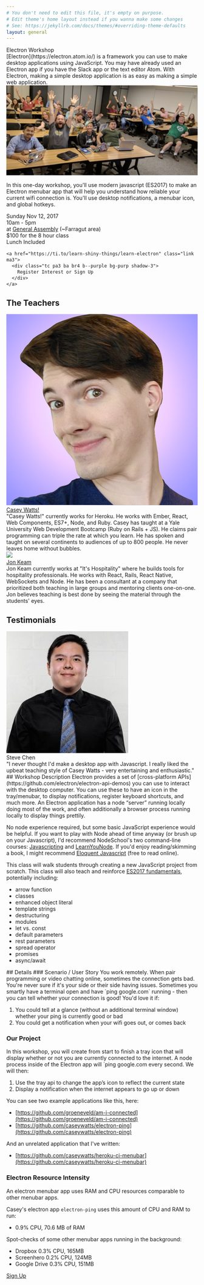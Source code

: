 ```yaml
---
# You don't need to edit this file, it's empty on purpose.
# Edit theme's home layout instead if you wanna make some changes
# See: https://jekyllrb.com/docs/themes/#overriding-theme-defaults
layout: general
---
```



<div class="bg-purp tc">
<div class="f2 tracked measure-wide dib tl" markdown="1">
Electron Workshop
</div>
</div>


<div class="bg-purp-light pa4-ns tc">
<div class="measure-wide dib tl" markdown="1">
  [Electron](https://electron.atom.io/) is a framework you can use to make desktop applications using JavaScript. You may have already used an Electron app if you have the Slack app or the text editor Atom. With Electron, making a simple desktop application is as easy as making a simple web application.

  <div class="flex items-center justify-center mv4">
    <img src="/class-photo-banner.png" class="banner">
  </div>

  In this one-day workshop, you'll use modern javascript (ES2017) to make an Electron menubar app that will help you understand how reliable your current wifi connection is. You'll use desktop notifications, a menubar icon, and global hotkeys.

  <div class="flex flex-column items-center justify-center mt4">
    <div class="tc pa3 ma3 ba b--purple bg-purp-light">
      <div>Sunday Nov 12, 2017</div>
      <div>10am - 5pm</div>
      <div>at <a href="https://generalassemb.ly/locations/washington-dc" class="link">General Assembly</a> (~Farragut area)</div>
      <div>$100 for the 8 hour class</div>
      <div>Lunch Included</div>
    </div>

    <a href="https://ti.to/learn-shiny-things/learn-electron" class="link ma3">
      <div class="tc pa3 ba br4 b--purple bg-purp shadow-3">
        Register Interest or Sign Up
      </div>
    </a>
  </div>
</div>
</div>


<div class="bg-purp pa5-ns tc flex items-center justify-center">
<div class="dib tl" markdown="1">

## The Teachers
<div class="flex items-center justify-center mt4">
  <a href="http://caseywatts.com/"><img src="/headshot-casey.png" class="headshot"></a>
  <div class="ml5 measure-wide">
    <a href="http://caseywatts.com/" class="link"><div class="f3">Casey Watts!</div></a>
    <div class="f5 mt3">"Casey Watts!" currently works for Heroku. He works with Ember, React, Web Components, ES7+, Node, and Ruby. Casey has taught at a Yale University Web Development Bootcamp (Ruby on Rails + JS). He claims pair programming can triple the rate at which you learn. He has spoken and taught on several continents to audiences of up to 800 people. He never leaves home without bubbles.</div>
  </div>
</div>

<div class="flex items-center justify-center mt4">
  <a href="http://jonkeam.com/"><img src="/headshot-jon.png" class="headshot"></a>
  <div class="ml5 measure-wide">
    <a href="http://jonkeam.com/" class="link"><div class="f3">Jon Keam</div></a>
    <div class="f5">Jon Keam currently works at "It's Hospitality" where he builds tools for hospitality professionals. He works with React, Rails, React Native, WebSockets and Node. He has been a consultant at a company that prioritized both teaching in large groups and mentoring clients one-on-one. Jon believes teaching is best done by seeing the material through the students' eyes.</div>
  </div>
</div>

</div>
</div>

<div class="bg-purp-light pa5-ns tc flex items-center justify-center">
<div class="dib tl" markdown="1">

## Testimonials
<div class="flex items-center justify-center mt4">
  <img src="/headshot-steve.jpg" class="headshot">
  <div class="ml5 measure-wide">
    <div class="f3">Steve Chen</div>
    <div class="f5 mt3">"I never thought I'd make a desktop app with Javascript. I really liked the upbeat teaching style of Casey Watts - very entertaining and enthusiastic."</div>
  </div>
</div>

</div>
</div>


<div class="bg-purp pa5-ns tc">
<div class="measure-wide dib tl" markdown="1">
## Workshop Description
Electron provides a set of [cross-platform APIs](https://github.com/electron/electron-api-demos) you can use to interact with the desktop computer. You can use these to have an icon in the tray/menubar, to display notifications, register keyboard shortcuts, and much more. An Electron application has a node “server” running locally doing most of the work, and often additionally a browser process running locally to display things prettily.

No node experience required, but some basic JavaScript experience would be helpful. If you want to play with Node ahead of time anyway (or brush up on your Javascript), I'd recommend NodeSchool's two command-line courses: [Javascripting](https://github.com/workshopper/javascripting) and [LearnYouNode](https://github.com/workshopper/learnyounode). If you'd enjoy reading/skimming a book, I might recommend [Eloquent Javascript](http://eloquentjavascript.net/) (free to read online).

This class will walk students through creating a new JavaScript project from scratch. This class will also teach and reinforce [ES2017 fundamentals](https://github.com/lukehoban/es6features), potentially including:
  - arrow function
  - classes
  - enhanced object literal
  - template strings
  - destructuring
  - modules
  - let vs. const
  - default parameters
  - rest parameters
  - spread operator
  - promises
  - async/await

</div>
</div>




<div class="bg-purp-light pa5-ns tc">
<div class="measure-wide dib tl" markdown="1">
## Details
### Scenario / User Story
You work remotely. When pair programming or video chatting online, sometimes the connection gets bad.
You're never sure if it's your side or their side having issues.
Sometimes you smartly have a terminal open and have `ping google.com` running - then you can tell whether your connection is good!
You'd love it if:

1. You could tell at a glance (without an additional terminal window) whether your ping is currently good or bad
2. You could get a notification when your wifi goes out, or comes back


### Our Project
In this workshop, you will create from start to finish a tray icon that will display whether or not you are currently connected to the internet. A node process inside of the Electron app will `ping google.com every second. We will then:

1. Use the tray api to change the app’s icon to reflect the current state
2. Display a notification when the internet appears to go up or down

You can see two example applications like this, here:

- [https://github.com/groeneveld/am-i-connected](https://github.com/groeneveld/am-i-connected)
- [https://github.com/caseywatts/electron-ping](https://github.com/caseywatts/electron-ping)

And an unrelated application that I've written:

- [https://github.com/caseywatts/heroku-ci-menubar](https://github.com/caseywatts/heroku-ci-menubar)

### Electron Resource Intensity
An electron menubar app uses RAM and CPU resources comparable to other menubar apps.

Casey's electron app `electron-ping` uses this amount of CPU and RAM to run:
- 0.9% CPU, 70.6 MB of RAM

Spot-checks of some other menubar apps running in the background:
- Dropbox 0.3% CPU, 165MB
- Screenhero 0.2% CPU, 124MB
- Google Drive 0.3% CPU, 151MB

</div>
</div>

<div>
<a href="https://ti.to/learn-shiny-things/learn-electron" class="link floaty">
  <div class="tc pa3 ba br4 b--purple bg-purp shadow-3">
    Sign Up
  </div>
</a>
</div>


<!-- Global Site Tag (gtag.js) - Google Analytics -->
<script async src="https://www.googletagmanager.com/gtag/js?id=UA-107694077-1"></script>
<script>
  window.dataLayer = window.dataLayer || [];
  function gtag(){dataLayer.push(arguments);}
  gtag('js', new Date());
  gtag('config', 'UA-107694077-1', {'pagename': 'electron'});
</script>

